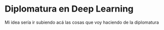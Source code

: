 # Diplomatura en Deep Learning
Mi idea sería ir subiendo acá las cosas que voy haciendo de la diplomatura
